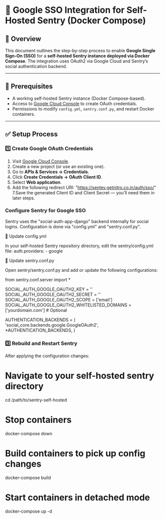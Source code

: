 # 📄 Google SSO Integration for Self-Hosted Sentry (Docker Compose)

## 📑 Overview

This document outlines the step-by-step process to enable **Google Single Sign-On (SSO)** for a **self-hosted Sentry instance deployed via Docker Compose**. The integration uses OAuth2 via Google Cloud and Sentry’s social authentication backend.

---

## 📌 Prerequisites

- A working self-hosted Sentry instance (Docker Compose-based).
- Access to [Google Cloud Console](https://console.cloud.google.com/apis/credentials) to create OAuth credentials.
- Permissions to modify `config.yml`, `sentry.conf.py`, and restart Docker containers.

---

## ✅ Setup Process

### 1️⃣ Create Google OAuth Credentials

1. Visit [Google Cloud Console](https://console.cloud.google.com/apis/credentials).
2. Create a new project (or use an existing one).
3. Go to **APIs & Services → Credentials**.
4. Click **Create Credentials → OAuth Client ID**.
5. Select **Web application**.
6. Add the following redirect URI:
    "https://sentey.getnitro.co.in/auth/sso/"
7.Save the generated Client ID and Client Secret — you’ll need them in later steps.

### Configure Sentry for Google SSO
Sentry uses the "social-auth-app-django" backend internally for social logins. Configuration is done via "config.yml" and "sentry.conf.py".

📄 Update config.yml

In your self-hosted Sentry repository directory, edit the sentry/config.yml file:
    auth.providers:
              - google

📄 Update sentry.conf.py

Open sentry/sentry.conf.py and add or update the following configurations:

from sentry.conf.server import *

SOCIAL_AUTH_GOOGLE_OAUTH2_KEY = '<your-client-id>'
SOCIAL_AUTH_GOOGLE_OAUTH2_SECRET = '<your-client-secret>'
SOCIAL_AUTH_GOOGLE_OAUTH2_SCOPE = ['email']
SOCIAL_AUTH_GOOGLE_OAUTH2_WHITELISTED_DOMAINS = ['yourdomain.com']  # Optional

AUTHENTICATION_BACKENDS = (
    'social_core.backends.google.GoogleOAuth2',
    *AUTHENTICATION_BACKENDS,
)

### 3️⃣ Rebuild and Restart Sentry

After applying the configuration changes:

# Navigate to your self-hosted sentry directory
cd /path/to/sentry-self-hosted

# Stop containers
docker-compose down

# Build containers to pick up config changes
docker-compose build

# Start containers in detached mode
docker-compose up -d



